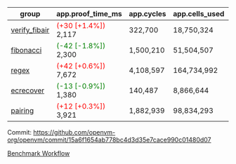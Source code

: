 | group | app.proof_time_ms | app.cycles | app.cells_used | leaf.proof_time_ms | leaf.cycles | leaf.cells_used |
| -- | -- | -- | -- | -- | -- | -- |
| [verify_fibair](https://github.com/openvm-org/openvm/blob/benchmark-results/benchmarks-pr/1929/verify_fibair-15a6f1654ab778bc4d3d35e7cace990c01480d07.md) |<span style='color: red'>(+30 [+1.4%])</span> 2,117 |  322,700 |  18,750,324 |- | - | - |
| [fibonacci](https://github.com/openvm-org/openvm/blob/benchmark-results/benchmarks-pr/1929/fibonacci-15a6f1654ab778bc4d3d35e7cace990c01480d07.md) |<span style='color: green'>(-42 [-1.8%])</span> 2,300 |  1,500,210 |  51,504,507 |- | - | - |
| [regex](https://github.com/openvm-org/openvm/blob/benchmark-results/benchmarks-pr/1929/regex-15a6f1654ab778bc4d3d35e7cace990c01480d07.md) |<span style='color: red'>(+42 [+0.6%])</span> 7,672 |  4,108,597 |  164,734,992 |- | - | - |
| [ecrecover](https://github.com/openvm-org/openvm/blob/benchmark-results/benchmarks-pr/1929/ecrecover-15a6f1654ab778bc4d3d35e7cace990c01480d07.md) |<span style='color: green'>(-13 [-0.9%])</span> 1,380 |  140,487 |  8,866,644 |- | - | - |
| [pairing](https://github.com/openvm-org/openvm/blob/benchmark-results/benchmarks-pr/1929/pairing-15a6f1654ab778bc4d3d35e7cace990c01480d07.md) |<span style='color: red'>(+12 [+0.3%])</span> 3,921 |  1,882,939 |  98,834,293 |- | - | - |


Commit: https://github.com/openvm-org/openvm/commit/15a6f1654ab778bc4d3d35e7cace990c01480d07

[Benchmark Workflow](https://github.com/openvm-org/openvm/actions/runs/17018239046)
